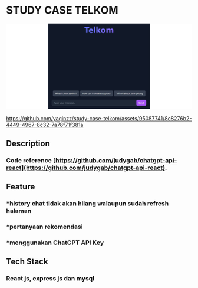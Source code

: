 # STUDY CASE TELKOM

![Portfolio Website Screenshot](client/public/bg.jpg)




https://github.com/yaqinzz/study-case-telkom/assets/95087741/8c8276b2-4449-4967-8c32-7a78f71f381a


## Description
### Code reference [https://github.com/judygab/chatgpt-api-react](https://github.com/judygab/chatgpt-api-react).

## Feature
### *history chat tidak akan hilang walaupun sudah refresh halaman
### *pertanyaan rekomendasi
### *menggunakan ChatGPT API Key

## Tech Stack
### React js, express js dan mysql


